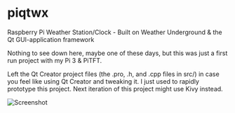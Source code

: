 # piqtwx
Raspberry Pi Weather Station/Clock - Built on Weather Underground &amp; the Qt GUI-application framework

Nothing to see down here, maybe one of these days, but this was just a first run
project with my Pi 3 & PiTFT.

Left the Qt Creator project files (the .pro, .h, and .cpp files in src/) in case
you feel like using Qt Creator and tweaking it. I just used to rapidly prototype
this project. Next iteration of this project might use Kivy instead.

![Screenshot](screenshot.png)
